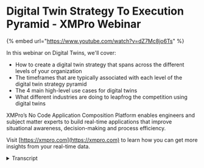 # Digital Twin Strategy To Execution Pyramid - XMPro Webinar
{% embed url="https://www.youtube.com/watch?v=dZ7Mc8jo6Ts" %}

In this webinar on Digital Twins, we'll cover: 
- How to create a digital twin strategy that spans across the different levels of your organization
- The timeframes that are typically associated with each level of the digital twin strategy pyramid
- The 4 main high-level use cases for digital twins
- What different industries are doing to leapfrog the competition using digital twins

XMPro’s No Code Application Composition Platform enables engineers and subject matter experts to build real-time applications that improve situational awareness, decision-making and process efficiency.

Visit [https://xmpro.com](https://xmpro.com) to learn how you can get more insights from your real-time data.
<details>
<summary>Transcript</summary>good morning good afternoon good evening

everyone and thank you for joining this

webinar on digital twin strategy

looking at our

strategy to execution

pyramid thank you for joining and let's

jump straight in

so i'm peter vance gothbeck um i'm the

ceo at xmpro and

my background in digital twin started

about six or seven years ago

uh leading the industry the digital twin

interoperability task group inside the

internet consortium

and for the last two years i have also

been involved with the digital twin

consortium where i lead the natural

resources working group

and with um cheyenne from

deloitte previously with ge i also

co-wrote a book on building industrial

digital twins how to design develop

deploy and

create these digital twin solutions um

for real world industries so i have some

background in this and i thought i'd

share some of the learns that we've had

over the last couple of years in terms

of how to connect all of this and create

a coherent strategy for digital twins in

the

organization before we start uh with the

strategy side i thought i'd take just a

few

minutes and make sure that we sort of

have the same understanding around what

we mean

around some of the digital twin

concepts and and definitions we are we

often find a lot of confusion around

what digital twins are this is my view

so

and that will be the context of the

presentation as well so

using the digital twin consortium's

definition it's a virtual representation

of real world entities which could be uh

which could mean a number of things and

a key aspect is that it is synchronized

at the same at this specified

frequency and fidelity

and it's underpinned by three

key

enablers for from a digital twin

perspective the first is that it is

there to support decision making

and understanding and driving effective

actions the second one is that it is

kind of built on real-time data

as well as historical data and the idea

is that it can represent

the past what's happening right now and

also simulate predicted futures

and it is all driven

and motivated motivated by outcomes

which links to our strategy discussion

of today

it is focused on use cases and again

i'll talk around how that fits into the

strategy side of things

and obviously this all needs data that

sits behind it and you need to know what

this thing needs to do so it requires

the main knowledge so those are the

three pillars

that that underpin the definition from a

digital twin perspective to put that

into a picture um

we have the physical environment over

here

the entity of sorts it could be any type

and on the side we have the virtual

representation

and there's data that is synchronized

and sometimes some of the information

can go back

um and we have um the twinning rate

which is that that synchronization and

this is physical to virtual connection

which could

um

go bi-directional or both ways

one of the key concepts of a digital

twin is that it's a model-driven

architecture

if you gonna go back to what uh what

from a software design pattern

it's actually that it's built that

digital twins are built to a model or a

prototype well but

dr greaves

initially turned a digital twin

prototype so

the prototype is the template we

sometimes talk around templates but

there's a certain template for a certain

class of asset

so for example

we have a a template for these pumps

and then

each of the individual pumps are then

instantiated so there's a

each of these use the same model

so those are referred to as the

instances or digital twin instances and

if you combine some of these things in

different way shapes or form either a

number of these together or different

ones of these but into a single thing a

a single higher level twin

these are referred to as the digital

twin aggregates or

quite often as composites as well

how this all fits together from a you

know when is it

or when does it get instantiated when

does it become a twin if you look at a

product life cycle again it's like at

that pump or a motor or

or any um

entity and this could be a supply chain

or something like that as well which

falls under more the process type of

digital twins but if we look at that

pump or motor

when we just have a model

we still don't have a twin we have got a

digital twin template or digital twin

prototype but it's not necessarily a

digital twin when the decision is made

to make that so i can get a serial

number or allocate some unique

identifier to it and then start

populating the the the model with some

real-time information around the either

design manufacturing or whatever it is

um that's when the twin is instantiated

and now i'm starting to create the

physical device

as you can see now we have an instance

and we have the type and as we start

putting this together in a larger either

system or system of systems even

we get to

and we start putting system context to

it

we start building out and start building

these aggregate or composite digital

twins and then when we put them into

operation we get real-time telemetry and

other data to it

this is when

we actually add another dimension

from a digital twin perspective

if we look at the factory however the

life cycle could look slightly different

and you know the the facility that we

created to do this so in that we may

plan design bolt commission operate

maintain and improve the facility there

are use cases across all of this but

those tend to be quite often project

driven and this is continuous and this

is where different

types of of twins fit in as well what we

refer to as simulation twins and

operational

twins

and i'll touch a little bit on the

difference on on some of those as well

but that's

more from a factory perspective how this

would fit in

another question that we all that we

quite often get is what's the difference

between a digital thread and a um

a digital twin and if we look at those

lifecycle phases depending on how you

represent them

um digital twin use cases typically span

across they address a specific problem

you're hiring the twin to do a specific

thing in that life cycle

and the digital thread is that digital

breadcrumb that builds up data across

all the different life cycles so

i can then track throughout the life

cycle

all the interactions

that the

product or or environment facility had

with different use cases and how that um

is built up to

again just very high level um if

anyone's interested we can we um we can

delve into this in a

in a later

webinar going more into some of these

concepts but that was just at a high

level the one last question that i often

get is so is a simulation model a

digital twin because we've spent a lot

of money on building these simulation

models using computational fluid

dynamics all of this and you know how

does this is this a digital twin

if you go back to the

the definition if it's not synchronized

at a certain frequency and fidelity it

is a digital twin prototype potentially

it is a model if it is synchronized then

it can become a digital to an instance i

can use the same

simulation model

in i can either connect it up

or not

and that would be the difference so

using or creating this digital twin

prototypes they are critical in design

but some of them may be thrown away or a

lot of them might be thrown away and

actually not used

in the

digital or the instantiation of digital

twins when i take that same

uh simulation model and i wire it up

with uh and synchronize it at a certain

frequency and fidelity

that's when it becomes a simulation twin

versus a simulation model so that's just

at a very high level some of the

concepts that we we refer to quite often

when we talk about digital twins but

let's change gears

and talk around the strategy side of

things so

refer to this as the digital twin

strategy to execution pyramid and again

we like to use

frameworks for this now what we've seen

over the last couple of years working

with the number of customers on this in

la in in in various industries and at

various

sizes of enterprises

if it's done right it is an accelerator

for digital transformation which is kind

of the holy grail that a lot of

organizations are trying to achieve with

this the important part is that um

that that

the the value levers um

should be connected almost as golden

threads from the top to the bottom of

the the

organization and that's what drives a

real change so what we

see

seeing is that

digital twins done right

actually focus on pulling the right

value levers

to get quick

time to to return on investment and that

will drive more adoption making sure it

is connected that golden shred

is a key aspect of being able to achieve

that and if you want to do this at scale

you want to do this in a short period of

time it does require a kind of a

composable or reuse of package

capabilities

and this is the topic of another webinar

but for today we'll focus on

how to create that digital twin strategy

that spans across the different levels

of your organization

so

at a strategic level

the digital twin provides a macro view

on on business metrics

it focuses

it differs from from

from kind of loose standing

dashboard kpis that we quite often see

because it's a more integrated view

that you can only achieve if you look at

it from a model driven approach if you

look at your business from a model

driven approach and quite often that

model

is the value chain across uh the

business so

it ideally models

the the business from my a macro view

and again it differs from from just

loose standing um dashboards that

managers use in the sense that uh

there's a thread which i'll which i'll

go into in a bit more detail at a

tactical level

the digital twin support

planning functions so and it is really

focused on removing constraints because

it's one of the challenges that we have

in organizations we have limited

resources

in different way shapes are formed and

what we need to do is make sure that in

order to get our strategic view

executed that we actually manage the

constraints that sit in the middle and

that's quite often a planning view

and then lastly we have

the task view which is at the

operational level we focus on how to get

things done

but again how it's connected now the

quite often the the time frames or the

application for this differ so when we

put a lens on we look at

at a strategic level

quite often it starts off with

annual quarterly or those kind of

reportings

even down to weekly and there are some

metrics which may be at a at a strategic

level important to understand on on a

daily basis

likewise with

tactical because it's so focused on on

um on constraints it looks at um

almost all four levels of time frame so

so that it can provide a holistic view

from a from a planning perspective and

at the task level

um quite often

it is it is predominantly focused on

what what's happening right now um so uh

by the hour

um with a view on daily and quite often

i need to also understand how this fits

or what i'll have you know what's

happening

from a weekly

time frame and how my actions uh impact

that

so that provides just a kind of a high

level

view in terms of the the the different

requirements um for this so

looking at it from a from a um

uh

you know what are you

we often refer to to digital twins are

hired to support different users at

different levels

and and

we typically see that those strategic

digital twins service executives and

senior management likewise with tactical

that supervisors engineers planners

those type of roles especially in asset

intensive industries and then

operators and technicians people who are

really focused on how do we make those

things happen right now at that

operational level

what i forgot to mention on the previous

slide it is focused on four

quite often in asset intensive

industries there's four four main mega

use case buckets

the first one is around business

performance

which

tend to be more strategic

and um and tactical

the the the process optimization is

quite a is

again it could be the physical process

like you have in a mine or it could be

the business process

optimization side esg monitoring

compliance we see so much more of that

emerging where digital tunes have a

significant role in making sure that we

are compliant in terms of

a number of the initiatives going on and

you know where this all started for a

lot of organizations was around asset

performance um use cases so these are

the kind of four main buckets that we

see

um where value levers are

identified from a digital twin

perspective

the uh

the interesting thing with uh

this pyramid or

it almost mimics how we synthesize and

get data so at operational data at the

operational level we have a lot of data

and a lot of data collection

and as we go up we start turning that

data into information

right to the top so

we're seeing that

the strategic side of the business

requires quite often less integration

points

but what we see is that this is that the

impact of the decisions made at that

level

it quite often has a bigger impact on

those levers and um the overall business

impact

and

uh as it goes down the the the impact of

the decisions get smaller doesn't mean

that the decisions are less important

it is just in terms of how it impacts

the overall outcome when you drive

towards

certain outcomes

it's interesting i i recently saw this

from a guard on a gartner report and

it's interesting to see how they

anticipate digital twins grow so

um what you see the light blue is 20 21

this is all where we are right now

discrete or single type iot based uh

digital twins seem to be predominant and

and as we

a digital twin of an organization is

more that business process level the

business level view and then the

composite is the ones that we start

putting together it's really interesting

to see how they anticipate that grow and

if we

align that with the different

use case types i think at the moment

we're seeing a lot more of these single

um let me monitor let me build something

around a specific asset but as this goes

forward um

there's a lot more awareness and

the value will be realized

on digital twins as we start building

out to more higher levels and and and

help drive better decisions

uh from a strategic point of view

so i thought that was just interesting

how that aligned with what we what we're

seeing

in terms of our experience and working

with customers in in different

specifically asset intensive industries

it's interesting to see how the ones who

do it well um how that is approached and

here's an example of on

looking at from a mining perspective so

um you know this

the strategic levers here that drives

the digital twins

a lot of mining organizations are now in

a position due to some the global

challenges

and supply chain problems and things

like that where they can literally sell

as much as they can dig out the ground

so

the value leaders are that obviously

safety and esg

are key focus areas for all of those

industries but inside that

right now a lot of organizations are

they

again they can sell as much as they can

dig out the ground so they need to run

more often as a as a key

value driver when you're running you

need to produce more tons

when you're recovering those stuns

that you've dug out the ground in the

chemical processes

you need to recover more

and in all of this how do we focus also

on making sure that we're not blowing

out our costs as we do this

and that is the the strategic view that

the senior executives want to have and

that's the role that they want to hire a

digital twin to give them decision

support on how we're doing around this

that's then broken down into

different initiatives so you know for

each of those you can identify a number

of different initiatives so in order to

run more we need to reduce the might the

the shutdown the duration that our

shutdowns take um and also

the um

can we get away with um less bi-weekly

or can we extend the periods or things

like that

um

same with running more product oh so

creating more products so how do we make

sure that the conveyors are more

operational how do we from a recovery

point of view from looking at our

chemical processes how can we optimize

that

um

lowering cost if we bring in digital

twins to help us with that

we all we should always look at

how does the thread for each of those go

from the top to the bottom so how do we

connect that runoff and strategic to the

tactical application and then the

operational side of it so that is

really the what i would call the magic

source

how this

digital

how you get from the top to the bottom

that it is always focused on driving

the key value levers

otherwise you are building or a digital

twins that one that won't drive roi

and

make sure that

to ask the question what are the

decision support or decision automation

requirements at each level of the

triangle for each of these initiatives

to make sure that we establish this

this

golden thread between the strategic and

the tactical side of it sometimes

and we've seen organizations just start

with at the operational level i want to

build this one thing

if you don't ask the question how does

it support a tactical of you in

organization how does it support the

strategy

those things don't tend to go anywhere

but practically how do you do this how

do you connect

so when you link this

this

garden thread through all of this what

we find very useful is if you use

diagrams like this in that where

you really start with for a specific use

case that specific initiative that we

identified so right at the top it is run

more often

and the the um specific um

uh objective that we're going to going

to try and do is reduce the shutdown

times on our plant

those metrics then go in the top and for

each of these you draw them down and

describe what it would look like what

the twin would be or what the

operational requirement would be

from a key metric perspective what are

the key metrics we're going to deliver

so if we understand what the metric is

we can then look at what analytic and

provided and then we can look at what

data do we need to drive that analytic

so again

if each of these we know what the

outcome is that we want to achieve what

is the thing we're going to measure at

each level

for that initiative

if we know that

that key metric we can then

understand what analytic will give that

to us what do we have to do to calculate

or work it out and then we will know

what data to so don't start with i've

got all this data what can i do with it

which is one of the biggest

bug bears that i have

with

how people often look at digital twins

so this framework is very simple but

very very effective to put on a screen

and work with the team to make sure now

what does it look like when you put some

of this into action so

again those metrics um

at each level so whether you're going

from the overall site to the to

a plant level right down to equipment

level how does it break

down and how does it fit

together to to provide that gold that

golden thread view going through

the best way to describe this is just to

also show you a few examples of this so

if we look at that strategic event board

and here's an example of a value chain

the the

data and values have been anonymized so

that

we don't

show any any

customers real data but

this is a whole value chain for a senior

executive team that and the senior

executives

objective of this is i have a lot to do

when i get into the office um today

let me have a look at this and

understand where i need to apply my

energy now how does this differ from a

normal dashboard that you would have

well

there's real-time monitoring on these

kpis

and as soon as one of those kpis

fall out of a certain range or business

rule that you've defined which in this

instance we present as an executive

recommendation

then it would immediately

notify them and it could be an esg event

it could be a

breach on there could be a safety event

or anything like that but

from an operational perspective based on

those drivers that we've defined when

one of those things go out of spec i

need to know that i need to do something

right now

and again this is a holistic picture

this is a business this is a model of my

overall business it mimics my business

model as well

in terms of

how we want to sell and what we want to

drive so

key difference seems very simple

but i can see key metrics

updated in real time but also we can

make also make sure that we have

consistent

um responses and right and that we

respond to

to certain events that happen so that

when one mind has a problem or

that the other one

or if two minds have the same problem

that we don't have two different

responses in terms of the senior

executive how that is done we can set up

these executive recommendations review

them and make sure that we've got

consistent responses to these

so so that's just one another one would

be

um and this is in a gold mining

operation again i can see some of some

of the metrics that i'm looking at from

a monthly quarterly

and that kind of view but i can also see

what's happening right now with for

example my crushes

so um

and i know that if the crashes are out

i'm gonna have a bottleneck downstream

um i'll have to throttle back production

that's gonna have an impact i need to

intervene that's kind of

as a as a mind manager the only thing i

need to know today otherwise i'm going

to address some some of the other

challenges that i might have and again

you could see things like tailings and

some of the other key esg metrics on

there

likewise with

greenhouse emissions there's a lot more

pressure on executives to start

monitoring that in real time so how do i

make this part of

my business model or my model that i

need to look at

so some of it again is around quarter to

date here to date important things but

also what's happening right now where

are we with some safety

incidents that were reported over the

last um because i've got a couple of

thousand people um need to monitor this

and report on this so these are all key

things and it doesn't always have to be

that high fidelity um you know when you

look at this and again this is around

what's my real-time site kpis i know how

good are we doing around

the four things that i get compensated

on as or

incentivized on us the gm of a mine

and what does it break down into the

detail and again it's all about these

executive recommendations that when

things go then when we have a challenge

that we know exactly how um to respond

when we look at it from a tactical uh

perspective and and the connection

between all of this so there's a user

story for for the executives here

likewise with at a tactical level um

and i'll start with kind of a user story

at a tactical level so bruce dundee good

australian

um

is um

his role as a maintenance planner so he

slots into that tactical level

you can see the things that really

challenge him is that we understaffed um

we have if we make the wrong decisions

it's got a really big impact

i want to get promoted so these are the

personal drivers of that person which we

have to take in consideration when we

look at digital twins

and so based on his background there are

certain user stories and if you take the

crusher example that we saw you know

there was a

a problem with that red dot there was a

a crusher problem

i want to know when um

you know what the remaining use for life

is i've got six crushes if two of them

are out for maintenance at the same time

i've got a really big problem we have to

shut we have to throttle back production

so as a maintenance planner i want to

know when multiple crashes who

need over uh overlapping maintenance so

that i can tell the control room

actually to run these things faster

and i want to be able to simulate so

you'll see some of this so when we get

to the example but this is

the

important aspects of connecting um

the different levels so again

uber for his role around crashes there

are 12 different

things that need to be addressed or

questions that he's got to know now what

is the frequency of recent liner

changeouts so that you know how can we

improve the lifespan of of liners here's

the digital twin that represents that so

you could see you wanted to know if

there are two crashes out at the same

time um i need to know and so we need to

predict the line aware and there might

be some predictive analytics involved in

that in an actual fact there is in this

instance there's some predictive

analytics to predict the way on the

liner and if two of them overlap we need

to know in advance so we can tell the

control room to do something so again

this is giving them recommendations on

how to do that some of them are

overlapping some of them are doing other

things

and for each crusher you can then see

what is remaining in the predicted end

of life six days so if i go into that

crash and this is all driving lower cost

you know as a value lever

getting into that crusher here's the

actual crusher i can see how it's

running

i can see all the work orders and

everything associated this is what i

need from a planning perspective so that

i can do a next level

tell the operations how to operate this

um so

the interesting thing is i can also see

how this compares to

the previous liners that we've had in

this same crusher

so that's all important information from

a decision support perspective and again

this is all driving towards that

lowering the cost

um one of the other areas um you know

that will give you a health of how

my operational planning work not in my

maintenance planning but my operational

planning is

quite often if you've got multiple

control rooms and we look at the

the percentage time in normal ptin

how that looks and i can i compare

across multiple control rooms

and see how we are doing and so that we

know again from a planning perspective

and intervention perspective so this is

going down into a specific control room

looking at

the alarms

and percentage of time that that things

are running autonomously versus we have

to have manual intervention again that

gives us an understanding of the health

and

how i can plan around that what i need

to do and which

which areas are better than others in

terms of the performance of an

organization so that gives you kind of

an overview of the control room

side of things and then if i drill down

again on a specific area inside that you

know how how how good are we again at

certain of these so

um from a planning perspective

understanding which control loops and

things um are giving us the most issues

so we can plan those so that's kind of

the view the role

and i can do this across

all my different

control rooms on exactly the same model

so my digital twin is the model i then

instantiate it for the different control

rooms

at the operational level um

and again just going back to

the biggest challenge that we start

seeing here is how do we connect all of

this data this is where there's quite

often a lot of data complex

uh connections multiple systems cleaning

up the data wrangling doing all of that

and that

it's a key

most characteristic is

the

the data that goes to the top

quite often needs to go through these

processes in order to clean that up so

that i can drive the decisions that i'm

making right now

so this is looking at my operations view

process optimization i'm looking at

the different circuits here

on the crushing side for example right

now what's happening

on my

plant right now

and where are the potential bottlenecks

or where do we need to intervene

from that perspective

and again

just a

a similar view to that but focusing on

what's happening right now

and what can we do

to address some of those again all

recommendations or you can call them

alerts it could be recommendations

but that's how we drive it

again at the operational level i need to

know which bumps are giving me issues

right now you know what's happening on

my plant if there's nothing wrong with

this then no dot if there's something um

based and this could be

every second every millisecond even that

this analytic needs to that the digital

tool needs to analyze based on an

engineering model it could be that

simulation

model or

machine learning or just a rule and then

based on that great recommendations for

me so i can go into that piece of

equipment look at it and analyze it

further in terms of what i need to do

right now potentially from a maintenance

perspective

so those are the kind of three levels

and just to recap from a summary

perspective it is important to

strategically align your digital twins

with those value levers and establish

that golden thread so also make sure

that it drives what the business

outcomes are

and set the kpis at each level

and connect them through through them a

diagram as i showed earlier

that you make sure that you've got the

that each of those threads have their

kpis and how it would be measured um and

how it actually

delivers value so how do i connect all

this data and drive the better decisions

from the top

so

that is how we see the strategy pyramid

when we present this

it gives organizations kind of a clear

way of thinking about how do we do how

do we

um

not just have all these loose standing

digital twins that emerge almost like

spreadsheets in a business but how do we

make sure that we've got a strategy to

connect all of this together and drive

the business outcomes that we have

just uh

very briefly so what is xmpro and how do

we build digital twins we see ourselves

as an application composition platform

that provides a no code environment for

industrial business technologists aka

engineers and people like that

to create real-time event intelligence

apps composable digital twins and

industrial iot analytics solutions and

our focus is how can we help you with

business

capabilities to be able to create safer

greener and more responsible

industrial operations do it faster

and with higher efficiencies that make

it worthwhile for everyone that drives

value levers for everyone in the

ecosystem

quite often asked how do we fit into

this whole industrial ecosystem and

there are a number of players we see

ourselves as that composition platform

bringing things together connecting them

up composing

digital twins to be able to drive um

outcomes from from this

and then how do we do this well

um

we handle the data integration at that

at the bottom level

being able to aggregate it up

we

provide the

the user front-end so to enable that

decision support and also how do we set

up that recommendation structure and how

about let our digital twins become our

trusted advisor with recommended actions

when we have certain things at all

levels of the organization

so that's me

if you need to get if you want to get

hold of me

there's my email address

and what i'll do is open it up for

questions to see if there are any

questions

that people may have so

um

and uh so there's one from

antonia

i'm just going to break this out so that

i can read it better

apologies

excellent so if anyone's got any

questions just post them into the chat

they will go with questions for a while

and then

we'll wrap it up so the question is

given the supply chain challenges

companies are facing today is it

possible to build an operational digital

twin um of the end-to-end supply chain

yes in actual fact it's one of the areas

that we see

almost at that composite level one of

the biggest growth areas especially if

you've got multiple nodes so

we've as exxonpro we've been involved

with quite a large scale

digital twin of a supply chain for a

industrial manufacturer

who support i think

i have to check it's either

120 000 skus across

including in customers i think there are

almost a million nodes in the supply

chain

and it's all about short-term inventory

planning which is the biggest challenge

that they have

in terms of

operating across a large geographic

region

in europe for example and this is also

running in different areas but if they

take europe as a as a

uh example creating a digital twin

and it's all about in the end

the operational how do we move

how do we make decisions right now in

terms of where to make certain products

in a certain facility they've got a lot

of distributed facilities

almost micro factories

across a large area of europe and making

decisions around where certain orders

are made for fold how do we change

that that continuous mrp

is driven by the supply chain and having

that as a model driven based approach is

the only way that you can manage that at

scale

and again we know the biggest challenges

that they've had is a manager in a

certain region at a certain many factory

would make a certain decision on the

let me rephrase that slightly based on

the same data

they would get different outcomes

in different regions by different people

on the decision to be made around you

know do we make it here do we send it

across

um

to someone else do we do we change out a

product do we offer a customer something

else

that kind of thing

using this recommendation getting the

digital twin to provide that consistency

it's had a significant impact

for them

and in terms of the scale this is the

only way

they could scale that out and the

benefits of what we're seeing right now

with supply chains

being able to run that optimization

logic every 15 minutes

so that the digital twin can come up

with

new

new

suggestions

uh has proved invaluable from that

perspective

and then there's a follow-up

um so in these cases

thanks antonio follow-up question do

these cases install sensors on the

supplier facilities

yes

so what's interesting is there's

actually a mix so on there on their

larger customers they actually have

sensors

on let's call them tanks just for lack

of a better i don't want to go into

exactly

what

what the products are that they are

selling but

let's say there are facilities or like

tanks in

at the end customer

organizations

they well let me explain it like this

they actually supply

industrial gases

so it's all about filling cylinders and

doing

all of that and

for some critical infrastructure like

hospitals and others like that

they would have sensors installed at the

at the customer facility so that would

give them some real-time intelligence

the other part of the intelligence are

orders that are in the system that the

customers are placing like i need these

replenished or whatever but

um they are driving for large critical

infrastructure customers that they

actually have direct insight and connect

connectivity into those facilities

and know what the levels are um so that

i can supply them better and that's all

in the

um

supply chain

um there's a question from young on do

you have a inexperience of applying this

in health care in

personal care

also in personalized personalization of

care one of the things i didn't mention

on here

is that

before um

that diagram from gartner with the

discrete iot organization there's

actually digital to another person in

there i didn't include it in here

because of the focus was a little bit

more around some of the industrial

examples

but digital twin of a person um which

are

which

and a lot of the use cases are around um

personal health care the biggest

challenge with that right now

is yes we can do this

the privacy challenges right now is

still being worked through

um there's interesting use cases where

the same analogy applies so you have

certain

value drivers and those value drivers

might come from institutions like

governments local governments uh things

like that

in terms of what they want to drive from

from outcomes or delivering better

service how that needs to go into

planning and how that then gets executed

the challenge with healthcare

specifically

is um

[Music]

at the moment is there's still a lot of

concern from a privacy so if there's a

digital twin of me where is it going to

end up you know who's going to have

access but in terms of the use cases and

the application it is exactly the same

process and

and model area where we are seeing some

of the um

personalizer or the digital twin of the

of the person being used are in

crm and retail and you'd be

it's actually

really interesting to see what's

happening in the retail space around

creating digital twins

of

or taking the first the

the end consumer um digital twin and

overlaying that with

infrastructure and different so looking

at a shopping mall how people move where

the feet are and how can we sell

more retail space to larger retailers by

showing them what the

some of the behavior and characteristic

of people underneath that is so those

are some of the again the value drivers

are we want to sell

um we want to charge premium for for for

certain areas in our

shopping malls and then how does that

relate down all the way to the

operational site where we collect data

but also give people things back

i'm just mindful of time but i'll

quickly answer

there's another question can you

simulate a condition of a digital to an

instance with corresponding

so yes so

the question is can you simulate a

condition of a digital twin instance

while corresponding physical entity has

never experienced such conditions it's

one of the capabilities that we refer to

as synthetic data so how can you create

synthetic data that you could

potentially use so it could be modeled

based on

on existing data plus some exceptions

that you want to introduce to that um so

there's a whole area around synthetic

data and yes um

it is a it is one of the capabilities

which we'll touch on in another webinar

um of that you could potentially build

into a digital twin um absolutely so

thank you for for that question uh

and then last question

um opc

uh integra opc ua integration yes we've

got standard connectors for opc um in

actual fact we work pretty closely with

the microsoft team

who's out of germany who's very involved

eric barnstein and the team there

um on the opc side of things with yes we

have got opc connector like we have

mqtt connector like we have uh osisoft

or adx or

azure data explorer so

that's one of the things from my

integration point of view is we've got a

large library of integrations at that

lower operational level but yeah

and

so yes for ot factories um

opc and we see that as a

and

and

uh

did if i see that you know um eric so

say hi to him when when you're next in

excellent

thank you very much really appreciate

your time great questions

and looking forward to seeing you on one

of our next future ones thank you
</details>